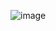 ![image](https://github.com/MuhDavin213/data_kontak/assets/114916198/502f4e64-1a0e-473e-be3b-71fdfbb55dd7)

